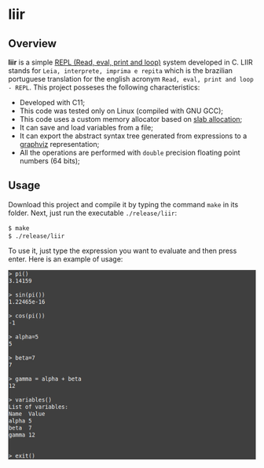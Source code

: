 # liir

## Overview

**liir** is a simple [REPL (Read, eval, print and loop)](https://en.wikipedia.org/wiki/Read%E2%80%93eval%E2%80%93print_loop) system developed in C. LIIR stands for `Leia, interprete, imprima e repita` which is the brazilian portuguese translation for the english acronym `Read, eval, print and loop - REPL`. 
This project posseses the following characteristics:

- Developed with C11;
- This code was tested only on Linux (compiled with GNU GCC);
- This code uses a custom memory allocator based on [slab allocation](https://en.wikipedia.org/wiki/Slab_allocation);
- It can save and load variables from a file;
- It can export the abstract syntax tree generated from expressions to a [graphviz](https://graphviz.org/) representation;
- All the operations are performed with `double` precision floating point numbers (64 bits);

## Usage

Download this project and compile it by typing the command `make` in its folder. Next, just run the executable `./release/liir`:

```console
$ make
$ ./release/liir
```

To use it, just type the expression you want to evaluate and then press enter. Here is an example of usage:

![usage](./usage.png)